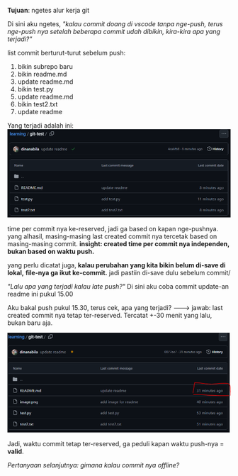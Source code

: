 **Tujuan**: ngetes alur kerja git

Di sini aku ngetes, 
*"kalau commit doang di vscode tanpa nge-push,*
*terus nge-push nya setelah beberapa commit udah dibikin,*
*kira-kira apa yang terjadi?"*

list commit berturut-turut sebelum push:
1. bikin subrepo baru
2. bikin readme.md
3. update readme.md
4. bikin test.py
5. update readme.md
6. bikin test2.txt
7. update readme

Yang terjadi adalah ini:
![alt text](image.png)

time per commit nya ke-reserved, 
jadi ga based on kapan nge-pushnya. 
yang alhasil, 
masing-masing last created commit nya tercetak based on masing-masing commit. 
**insight: created time per commit nya independen, bukan based on waktu push.** 

yang perlu dicatat juga, 
**kalau perubahan yang kita bikin belum di-save di lokal,** 
**file-nya ga ikut ke-commit.** 
jadi pastiin di-save dulu sebelum commit/ 



*"Lalu apa yang terjadi kalau late push?"*
Di sini aku coba commit update-an readme ini pukul 15.00

Aku bakal push pukul 15.30, terus cek, apa yang terjadi?
---> jawab: last created commit nya tetap ter-reserved. 
Tercatat +-30 menit yang lalu, bukan baru aja. 

![alt text](image-1.png)

Jadi, waktu commit tetap ter-reserved, ga peduli kapan waktu push-nya = **valid**.


*Pertanyaan selanjutnya: gimana kalau commit nya offline?*

